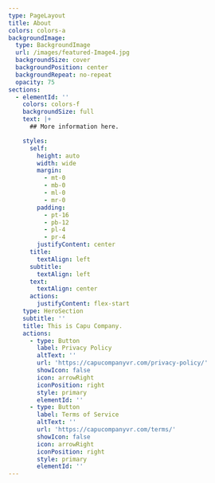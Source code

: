 ```yaml
---
type: PageLayout
title: About
colors: colors-a
backgroundImage:
  type: BackgroundImage
  url: /images/featured-Image4.jpg
  backgroundSize: cover
  backgroundPosition: center
  backgroundRepeat: no-repeat
  opacity: 75
sections:
  - elementId: ''
    colors: colors-f
    backgroundSize: full
    text: |+
      ## More information here.

    styles:
      self:
        height: auto
        width: wide
        margin:
          - mt-0
          - mb-0
          - ml-0
          - mr-0
        padding:
          - pt-16
          - pb-12
          - pl-4
          - pr-4
        justifyContent: center
      title:
        textAlign: left
      subtitle:
        textAlign: left
      text:
        textAlign: center
      actions:
        justifyContent: flex-start
    type: HeroSection
    subtitle: ''
    title: This is Capu Company.
    actions:
      - type: Button
        label: Privacy Policy
        altText: ''
        url: 'https://capucompanyvr.com/privacy-policy/'
        showIcon: false
        icon: arrowRight
        iconPosition: right
        style: primary
        elementId: ''
      - type: Button
        label: Terms of Service
        altText: ''
        url: 'https://capucompanyvr.com/terms/'
        showIcon: false
        icon: arrowRight
        iconPosition: right
        style: primary
        elementId: ''
---
```

